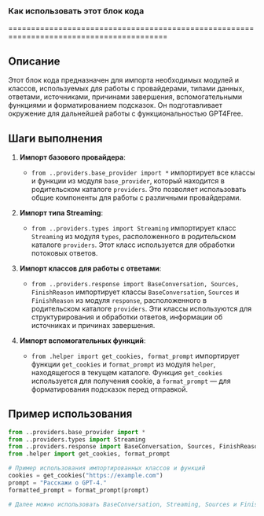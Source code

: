 ### **Как использовать этот блок кода**

=========================================================================================

Описание
-------------------------
Этот блок кода предназначен для импорта необходимых модулей и классов, используемых для работы с провайдерами, типами данных, ответами, источниками, причинами завершения, вспомогательными функциями и форматированием подсказок. Он подготавливает окружение для дальнейшей работы с функциональностью GPT4Free.

Шаги выполнения
-------------------------
1. **Импорт базового провайдера**:
   - `from ..providers.base_provider import *` импортирует все классы и функции из модуля `base_provider`, который находится в родительском каталоге `providers`. Это позволяет использовать общие компоненты для работы с различными провайдерами.

2. **Импорт типа Streaming**:
   - `from ..providers.types import Streaming` импортирует класс `Streaming` из модуля `types`, расположенного в родительском каталоге `providers`. Этот класс используется для обработки потоковых ответов.

3. **Импорт классов для работы с ответами**:
   - `from ..providers.response import BaseConversation, Sources, FinishReason` импортирует классы `BaseConversation`, `Sources` и `FinishReason` из модуля `response`, расположенного в родительском каталоге `providers`. Эти классы используются для структурирования и обработки ответов, информации об источниках и причинах завершения.

4. **Импорт вспомогательных функций**:
   - `from .helper import get_cookies, format_prompt` импортирует функции `get_cookies` и `format_prompt` из модуля `helper`, находящегося в текущем каталоге. Функция `get_cookies` используется для получения cookie, а `format_prompt` — для форматирования подсказок перед отправкой.

Пример использования
-------------------------

```python
from ..providers.base_provider import *
from ..providers.types import Streaming
from ..providers.response import BaseConversation, Sources, FinishReason
from .helper import get_cookies, format_prompt

# Пример использования импортированных классов и функций
cookies = get_cookies("https://example.com")
prompt = "Расскажи о GPT-4."
formatted_prompt = format_prompt(prompt)

# Далее можно использовать BaseConversation, Streaming, Sources и FinishReason для обработки данных
